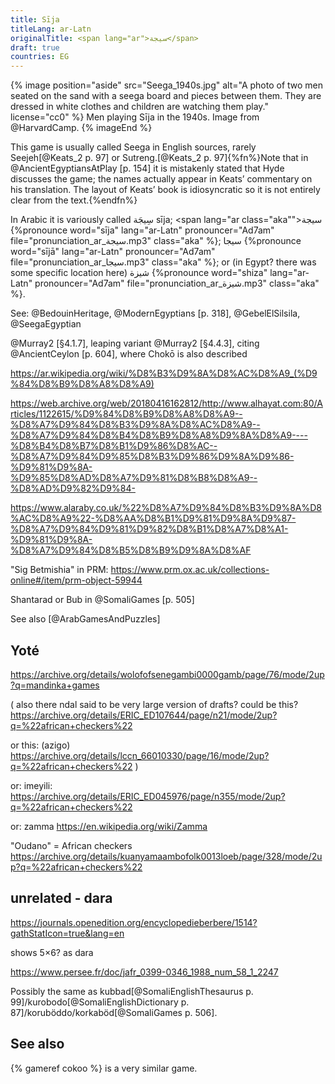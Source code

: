 ```yaml
---
title: Sīja
titleLang: ar-Latn
originalTitle: <span lang="ar">سيجة</span> 
draft: true
countries: EG
---
```


{% image position="aside" src="Seega_1940s.jpg" alt="A photo of two men seated on the sand with a seega board and pieces between them. They are dressed in white clothes and children are watching them play." license="cc0" %}
Men playing Sīja in the 1940s. Image from @HarvardCamp.
{% imageEnd %}
<!--
Copyright was never renewed, so this is public domain: https://onlinebooks.library.upenn.edu/webbin/cinfo/archaeology

Anything published before January 1, 1964 and whose copyright was not renewed is in the public domain. –https://commons.wikimedia.org/wiki/Commons:Copyright_rules_by_territory/United_States#General_rules
-->

This game is usually called <span lang="ar-Latn" class="noun aka">Seega</span> in English sources, rarely <span lang="ar-Latn" class="noun aka">Seejeh</span>[@Keats_2 p. 97] or <span lang="ar-Latn" class="noun aka">Sutreng</span>.[@Keats_2 p. 97]{%fn%}Note that in @AncientEgyptiansAtPlay [p. 154] it is mistakenly stated that Hyde discusses the game; the names actually appear in Keats’ commentary on his translation. The layout of Keats’ book is idiosyncratic so it is not entirely clear from the text.{%endfn%}

In Arabic it is variously called <span lang="ar" class="aka">سِيجَة</span> <span lang="ar-Latn" class="aka">sīja</span>; <span lang="ar class="aka"">سيجة</span> {%pronounce word="sīja" lang="ar-Latn" pronouncer="Ad7am" file="pronunciation_ar_سيجة.mp3" class="aka" %}; <span lang="ar" class="aka">سيجا</span> {%pronounce word="sījā" lang="ar-Latn" pronouncer="Ad7am" file="pronunciation_ar_سيجا.mp3" class="aka" %}; or (in Egypt? there was some specific location here) <span lang="ar" class="aka">شيزة</span> {%pronounce word="shiza" lang="ar-Latn" pronouncer="Ad7am" file="pronunciation_ar_شيزة.mp3" class="aka" %}.

See: @BedouinHeritage, @ModernEgyptians [p. 318], @GebelElSilsila, @SeegaEgyptian

@Murray2 [§4.1.7], leaping variant @Murray2 [§4.4.3], citing @AncientCeylon [p. 604], where Chokō is also described

https://ar.wikipedia.org/wiki/%D8%B3%D9%8A%D8%AC%D8%A9_(%D9%84%D8%B9%D8%A8%D8%A9)

https://web.archive.org/web/20180416162812/http://www.alhayat.com:80/Articles/1122615/%D9%84%D8%B9%D8%A8%D8%A9--%D8%A7%D9%84%D8%B3%D9%8A%D8%AC%D8%A9--%D8%A7%D9%84%D8%B4%D8%B9%D8%A8%D9%8A%D8%A9----%D8%B4%D8%B7%D8%B1%D9%86%D8%AC--%D8%A7%D9%84%D9%85%D8%B3%D9%86%D9%8A%D9%86-%D9%81%D9%8A-%D9%85%D8%AD%D8%A7%D9%81%D8%B8%D8%A9--%D8%AD%D9%82%D9%84-

https://www.alaraby.co.uk/%22%D8%A7%D9%84%D8%B3%D9%8A%D8%AC%D8%A9%22-%D8%AA%D8%B1%D9%81%D9%8A%D9%87-%D8%A7%D9%84%D9%81%D9%82%D8%B1%D8%A7%D8%A1-%D9%81%D9%8A-%D8%A7%D9%84%D8%B5%D8%B9%D9%8A%D8%AF

"Sig Betmishia" in PRM: https://www.prm.ox.ac.uk/collections-online#/item/prm-object-59944

Shantarad or Bub in @SomaliGames [p. 505]

See also [@ArabGamesAndPuzzles]

<!--

هناك ثلاث ألعاب تحمل اسم السيجة وهم:
١- السيجة الصغيرة وهي:
لعبة من ألعاب الحصى والحجارة، يلعبها الأولاد في القرى والمدن، تتكون من لاعبين اثنين ولكل لاعب ثلاث قطع (كلاب) إما خشب أو حجارة أو زلط المهم أن تختلف عن قطع اللاعب الآخر.
ويتم رسم مربع مقسم من الداخل إلى تسع مربعات، وتبدأ اللعبة وأمام كل لاعب الثلاث قطع الخاصة به ويبدأ الدور بتحريك كل واحد قطعة واحدة حتى يستطيع أحد اللاعبين أن يكون صف واحد من الحصى الخاص به سواء رأسياً أو قطعياً أو عرضياً وهنا يكسب نقطة وتنتهي بحسب اتفاق اللاعبين على عدد النقاط أربع نقاط أو ستة أو أكثر.
٢- السيجة الكبيرة وهي:
نفس اللعبة السابقة ولكن عدد الخانات مكون من ٢٥ خانة وعدد القطع ٥ قطع وهي تعد أصعب قليلاً نظراً لزيادة عدد الخانات.
٣- السيجة الكبيرة (الكلابة) : وهي
تحمل نفس اسم اللعب السيجة الكبيرة السابقة ولكنها مختلفة تماماً. حيث يكون لدى كل لاعب ١٢ قطعة مختلفة ويمسك بها في يده في بداية اللعب ويقوم كل لاعب بوضع وتوزيع القطع أينما شاء ولكن بالترتيب كل لاعب يضع قطعة واحدة. وعندما ينتهي اللاعبان من وضع الـ ١٢ قطعة في مكانها تبدأ فاعليات اللعبة، مع ملاحظة أن المربع المتوسط لا يجوز وضع قطع فيه. وهو يكون منتصف المربعات بالضبط.

بعد وضع القطع، يبدأ كل لاعب بتحريك قطعة واحدة بالترتيب بينهما وقانون تحريك القطع هو ألا يحرك القطعة سوى إلى خانة واحدة للأمام أو الخلف أو اليمين أو اليسار، وإذا استطاع أحدهما حصر قطعة للمنافس بقطعتين مما لديه يقوم بأخذ هذه القطعة ويقفز بقطعته إلى الخانة الخالية، وهكذا حتى يستطيع أحد اللاعبين أن يقضي على الـ ١٢ قطعة لمنافسه.

https://www.youtube.com/watch?v=WvPX0mYlB3g

-->

<!--

لعبة السيجه أو الشيزه كما يطلق عليها كبار السن في منطقة تبوك شمال السعودية, لعبة شعبية ذات شهرة واسعة ولها قوانينها الخاصة بها, وخططها أشبه ما تكون بإستراتيجية حربية تنتهي ب  أكل السيجه  حسن الطالعي رصد لنا في التقرير التالي  كل زوايا اللعبه

https://www.youtube.com/watch?v=eKqPC19j_n0

-->


## Yoté

https://archive.org/details/wolofofsenegambi0000gamb/page/76/mode/2up?q=mandinka+games


(
also there ndal said to be very large version of  drafts?
could be this? https://archive.org/details/ERIC_ED107644/page/n21/mode/2up?q=%22african+checkers%22

or this: (azigo) https://archive.org/details/lccn_66010330/page/16/mode/2up?q=%22african+checkers%22
)



or: imeyili: https://archive.org/details/ERIC_ED045976/page/n355/mode/2up?q=%22african+checkers%22

or: zamma https://en.wikipedia.org/wiki/Zamma

"Oudano" = African checkers https://archive.org/details/kuanyamaambofolk0013loeb/page/328/mode/2up?q=%22african+checkers%22

## unrelated - dara

https://journals.openedition.org/encyclopedieberbere/1514?gathStatIcon=true&lang=en

shows 5×6? as dara

https://www.persee.fr/doc/jafr_0399-0346_1988_num_58_1_2247

Possibly the same as <span lang="so">kubbad</span>[@SomaliEnglishThesaurus p. 99]/<span lang="so">kurobodo</span>[@SomaliEnglishDictionary p. 87]/<span lang="so">koruböddo</span>/<span lang="so">korkaböd</span>[@SomaliGames p.  506].

## See also

{% gameref cokoo %} is a very similar game.
